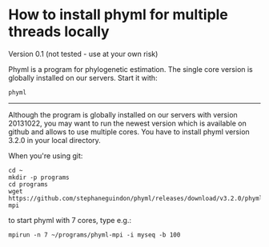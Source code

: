 # How to install phyml for multiple threads locally #
Version 0.1 (not tested - use at your own risk)

Phyml is a program for phylogenetic estimation. The single core version is globally installed on our servers. Start it with:
~~~
phyml
~~~
--------------------------------

Although the program is globally installed on our servers with version 20131022, you may want to run the newest version which is available on github and allows to use multiple cores. You have to install phyml version 3.2.0 in your local directory.

When you're using git:
~~~
cd ~
mkdir -p programs
cd programs
wget https://github.com/stephaneguindon/phyml/releases/download/v3.2.0/phyml-mpi
~~~

to start phyml with 7 cores, type e.g.:
~~~ 
mpirun -n 7 ~/programs/phyml-mpi -i myseq -b 100
~~~

